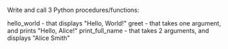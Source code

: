 Write and call 3 Python procedures/functions:

hello_world - that displays "Hello, World!"
greet - that takes one argument, and prints "Hello, Alice!"
print_full_name - that takes 2 arguments, and displays "Alice Smith"
